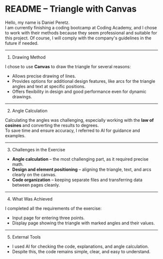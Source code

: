 # README – Triangle with Canvas

Hello, my name is Daniel Peretz.  
I am currently finishing a coding bootcamp at Coding Academy, and I chose to work with their methods because they seem professional and suitable for this project. Of course, I will comply with the company's guidelines in the future if needed.

---

 1. Drawing Method

I chose to use **Canvas** to draw the triangle for several reasons:

- Allows precise drawing of lines.  
- Provides options for additional design features, like arcs for the triangle angles and text at specific positions.  
- Offers flexibility in design and good performance even for dynamic drawings.

---

 2. Angle Calculation

Calculating the angles was challenging, especially working with the **law of cosines** and converting the results to degrees.  
To save time and ensure accuracy, I referred to AI for guidance and examples.

---

 3. Challenges in the Exercise

- **Angle calculation** – the most challenging part, as it required precise math.  
- **Design and element positioning** – aligning the triangle, text, and arcs clearly on the canvas.  
- **Code organization** – keeping separate files and transferring data between pages cleanly.

---

 4. What Was Achieved

I completed all the requirements of the exercise:

- Input page for entering three points.  
- Display page showing the triangle with marked angles and their values.

---

 5. External Tools

- I used AI for checking the code, explanations, and angle calculation.  
- Despite this, the code remains simple, clear, and easy to understand.

